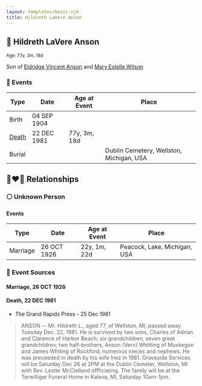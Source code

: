```yaml
---
layout: templates/basic.njk
title: Hildreth LaVere Anson
---
```

## 🔵 Hildreth LaVere Anson
<small>Age: 77y, 3m, 18d</small>

Son of [Eldridge Vincent Anson](/people/2/29601540) and [Mary Estelle Wilson](/people/4/46787428)

### 📆 Events

Type | Date | Age at Event | Place
------ | ------ | ------ | ------
Birth | 04 SEP 1904 |  |
[Death](#event-event-3) | 22 DEC 1981 | 77y, 3m, 18d |
Burial |  |  | Dublin Cemetery, Wellston, Michigan, USA

## 👩‍❤️‍👨 Relationships

### ⚪ Unknown Person

#### Events

Type | Date | Age at Event | Place
------ | ------ | ------ | ------
Marriage | 26 OCT 1926 | 22y, 1m, 22d | Peacock, Lake, Michigan, USA
### 📰 Event Sources

#### <a id="event-family-0-event-0"></a> Marriage, 26 OCT 1926

#### <a id="event-event-3"></a> Death, 22 DEC 1981
* The Grand Rapids Press  - 25 Dec 1981
>   
  > ANSON -- Mr. Hildreth L., aged 77, of Wellston, MI, passed away Tuesday Dec. 22, 1981. He is survived by two sons, Charles of Adrian and Clarence of Harbor Beach; six grandchildren, seven great grandchildren; two half-brothers, Anson (Vern) Whitting of Muskegon and James Whiting of Rockford; numerous nieces and nephews. He was preceeded in death by his wife Inez in 1981. Graveside Services will be Saturday Dec 26 at 2PM at the Dublin Cemeter, Wellston, MI with Rev. Lester McClelland offficiating. The family will be at the Terwilliger Funeral Home in Kaleva, MI, Saturday 10am-1pm.
